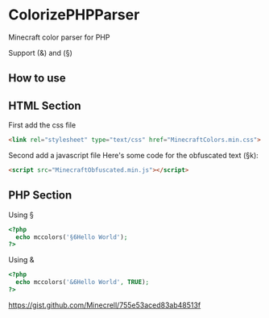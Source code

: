 # ColorizePHPParser
Minecraft color parser for PHP

Support (&) and (§)

## How to use

## HTML Section
First add the css file
```html
<link rel="stylesheet" type="text/css" href="MinecraftColors.min.css">
```

Second add a javascript file
Here's some code for the obfuscated text (§k):
```html
<script src="MinecraftObfuscated.min.js"></script>
```

## PHP Section
Using §
```php
<?php
  echo mccolors('§6Hello World');
?>
```

Using &
```php
<?php
  echo mccolors('&6Hello World', TRUE);
?>
```

https://gist.github.com/Minecrell/755e53aced83ab48513f
